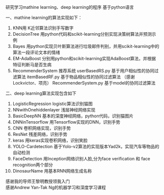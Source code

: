 ﻿研究学习mathine learning、deep learning的程序
基于python语言

一、mathine learning的算法实现如下：

1. KNN用 K近邻算法识别手写数字
2. DecisionTree 用python代码和scikit-learning分别实现决策树算法并预测示例
3. Bayes 用python实现贝叶斯算法进行垃圾邮件判别，并用scikit-learning中的算法一段评论文本的情绪
4. EM-AdaBoost 分别用python和scikit-learning实现AdaBoost算法，并根据特征判断马是否生病
5. RecommenderSystem 推荐系统
   userBasedRS.py  基于用户相似性的协同过滤算法
   itemBasedRF.py  基于物品相似性的协同过滤算法
		   （感谢Lockvictor、项亮）
   RecommenderSystem.py  基于model的协同过滤算法

二、deep learning算法实现包含如下

1. LogisticRegression logistic算法识别猫图
2. NNwithOnehiddenlayer  浅层神经网络实现
3. BasicDeepNN  基本的深度神经网络，python代码，识别猫图片
4. DNNinTensorflow 用Tensorflow实现的DNN，识别手势
5. CNN 卷积网络实现，识别手势
6. ResNet 残差网络，识别手势
7. keras 用keras实现卷积网络，识别笑脸
8. YOLO-Cardetection 基于Yolo-v2算法的实现版本Yad2k，实现汽车等物品的自动检测
9. FaceDetection 用Inception网络识别人脸,分为face verification 和 face recognition两个部分
10. DinosaurName 用基本RNN网络生成名称


感谢我的导师王黎明教授领我入门  
感谢Andrew Yan-Tak Ng的机器学习和深度学习课程
